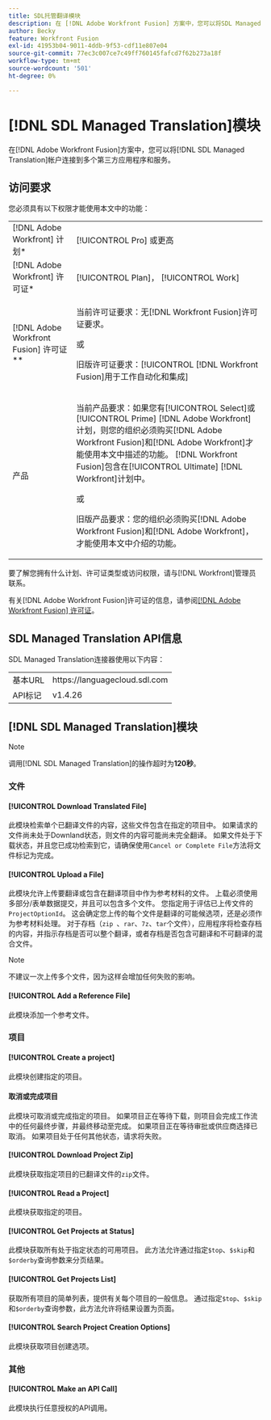 ```yaml
---
title: SDL托管翻译模块
description: 在 [!DNL Adobe Workfront Fusion] 方案中，您可以将SDL Managed Translation帐户连接到多个第三方应用程序和服务。
author: Becky
feature: Workfront Fusion
exl-id: 41953b04-9011-4ddb-9f53-cdf11e807e04
source-git-commit: 77ec3c007ce7c49ff760145fafcd7f62b273a18f
workflow-type: tm+mt
source-wordcount: '501'
ht-degree: 0%

---
```


# [!DNL SDL Managed Translation]模块

在[!DNL Adobe Workfront Fusion]方案中，您可以将[!DNL SDL Managed Translation]帐户连接到多个第三方应用程序和服务。

## 访问要求

您必须具有以下权限才能使用本文中的功能：

<table style="table-layout:auto"> 
 <col> 
 <col> 
 <tbody> 
  <tr> 
   <td role="rowheader">[!DNL Adobe Workfront] 计划*</td>
  <td> <p>[!UICONTROL Pro] 或更高</p> </td>
  </tr> 
  <tr data-mc-conditions=""> 
   <td role="rowheader">[!DNL Adobe Workfront] 许可证*</td>
   <td> <p>[!UICONTROL Plan]， [!UICONTROL Work]</p> </td> 
  </tr> 
  <tr> 
   <td role="rowheader">[!DNL Adobe Workfront Fusion] 许可证**</td> 
   <td>
   <p>当前许可证要求：无[!DNL Workfront Fusion]许可证要求。</p>
   <p>或</p>
   <p>旧版许可证要求：[!UICONTROL [!DNL Workfront Fusion]用于工作自动化和集成] </p>
   </td> 
  </tr> 
  <tr> 
   <td role="rowheader">产品</td> 
   <td>
   <p>当前产品要求：如果您有[!UICONTROL Select]或[!UICONTROL Prime] [!DNL Adobe Workfront]计划，则您的组织必须购买[!DNL Adobe Workfront Fusion]和[!DNL Adobe Workfront]才能使用本文中描述的功能。 [!DNL Workfront Fusion]包含在[!UICONTROL Ultimate] [!DNL Workfront]计划中。</p>
   <p>或</p>
   <p>旧版产品要求：您的组织必须购买[!DNL Adobe Workfront Fusion]和[!DNL Adobe Workfront]，才能使用本文中介绍的功能。</p>
   </td> 
  </tr> 
 </tbody> 
</table>

要了解您拥有什么计划、许可证类型或访问权限，请与[!DNL Workfront]管理员联系。

有关[!DNL Adobe Workfront Fusion]许可证的信息，请参阅[[!DNL Adobe Workfront Fusion] 许可证](/help/workfront-fusion/set-up-and-manage-workfront-fusion/licensing-operations-overview/license-automation-vs-integration.md)。

## SDL Managed Translation API信息

SDL Managed Translation连接器使用以下内容：

<table style="table-layout:auto"> 
 <col> 
 <col> 
 <tbody> 
  <tr> 
   <td role="rowheader">基本URL</td> 
   <td>https://languagecloud.sdl.com</td> 
  </tr>
  <tr> 
   <td role="rowheader">API标记</td> 
   <td>v1.4.26</td> 
  </tr>
 </tbody> 
 </table>

## [!DNL SDL Managed Translation]模块

>[!NOTE]
>
>调用[!DNL SDL Managed Translation]的操作超时为&#x200B;**120秒**。

### 文件

#### [!UICONTROL Download Translated File]

此模块检索单个已翻译文件的内容，这些文件包含在指定的项目中。 如果请求的文件尚未处于Downland状态，则文件的内容可能尚未完全翻译。 如果文件处于下载状态，并且您已成功检索到它，请确保使用`Cancel or Complete File`方法将文件标记为完成。

#### [!UICONTROL Upload a File]

此模块允许上传要翻译或包含在翻译项目中作为参考材料的文件。 上载必须使用多部分/表单数据提交，并且可以包含多个文件。 您指定用于评估已上传文件的`ProjectOptionId`。 这会确定您上传的每个文件是翻译的可能候选项，还是必须作为参考材料处理。 对于存档（`zip `、`rar`、`7z`、`tar`个文件），应用程序将检查存档的内容，并指示存档是否可以整个翻译，或者存档是否包含可翻译和不可翻译的混合文件。

>[!NOTE]
>
>不建议一次上传多个文件，因为这样会增加任何失败的影响。

#### [!UICONTROL Add a Reference File]

此模块添加一个参考文件。

### 项目

#### [!UICONTROL Create a project]

此模块创建指定的项目。

#### 取消或完成项目

此模块可取消或完成指定的项目。 如果项目正在等待下载，则项目会完成工作流中的任何最终步骤，并最终移动至完成。 如果项目正在等待审批或供应商选择已取消。 如果项目处于任何其他状态，请求将失败。

#### [!UICONTROL Download Project Zip]

此模块获取指定项目的已翻译文件的`zip`文件。

#### [!UICONTROL Read a Project]

此模块获取指定的项目。

#### [!UICONTROL Get Projects at Status]

此模块获取所有处于指定状态的可用项目。 此方法允许通过指定`$top`、`$skip`和`$orderby`查询参数来分页结果。

#### [!UICONTROL Get Projects List]

获取所有项目的简单列表，提供有关每个项目的一般信息。 通过指定`$top`、`$skip`和`$orderby`查询参数，此方法允许将结果设置为页面。

#### [!UICONTROL Search Project Creation Options]

此模块获取项目创建选项。

### 其他

#### [!UICONTROL Make an API Call]

此模块执行任意授权的API调用。
